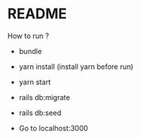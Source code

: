 # README

How to run ? 

* bundle

* yarn install (install yarn before run)

* yarn start

* rails db:migrate

* rails db:seed

* Go to localhost:3000
